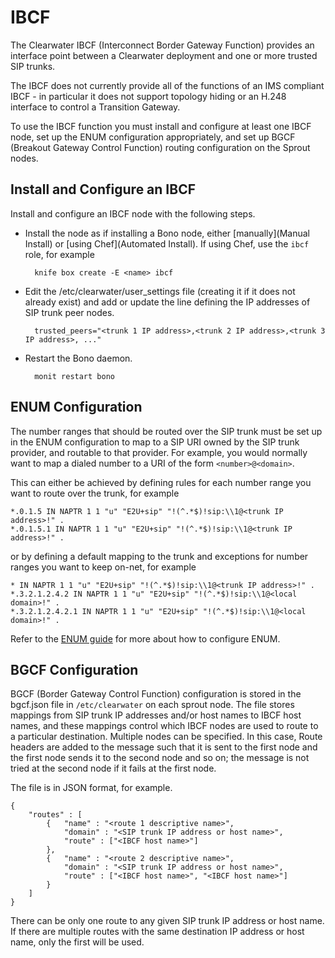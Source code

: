 # IBCF

The Clearwater IBCF (Interconnect Border Gateway Function) provides an interface point between a Clearwater deployment and one or more trusted SIP trunks.

The IBCF does not currently provide all of the functions of an IMS compliant IBCF - in particular it does not support topology hiding or an H.248 interface to control a Transition Gateway.

To use the IBCF function you must install and configure at least one IBCF node, set up the ENUM configuration appropriately, and set up BGCF (Breakout Gateway Control Function) routing configuration on the Sprout nodes.

## Install and Configure an IBCF

Install and configure an IBCF node with the following steps.

- Install the node as if installing a Bono node, either [manually](Manual Install) or [using Chef](Automated Install).  If using Chef, use the `ibcf` role, for example

        knife box create -E <name> ibcf

- Edit the /etc/clearwater/user_settings file (creating it if it does not already exist) and add or update the line defining the IP addresses of SIP trunk peer nodes.

        trusted_peers="<trunk 1 IP address>,<trunk 2 IP address>,<trunk 3 IP address>, ..."

- Restart the Bono daemon.

        monit restart bono

## ENUM Configuration

The number ranges that should be routed over the SIP trunk must be set up in the ENUM configuration to map to a SIP URI owned by the SIP trunk provider, and routable to that provider.  For example, you would normally want to map a dialed number to a URI of the form `<number>@<domain>`.

This can either be achieved by defining rules for each number range you want to route over the trunk, for example

    *.0.1.5 IN NAPTR 1 1 "u" "E2U+sip" "!(^.*$)!sip:\\1@<trunk IP address>!" .
    *.0.1.5.1 IN NAPTR 1 1 "u" "E2U+sip" "!(^.*$)!sip:\\1@<trunk IP address>!" .

or by defining a default mapping to the trunk and exceptions for number ranges you want to keep on-net, for example

    * IN NAPTR 1 1 "u" "E2U+sip" "!(^.*$)!sip:\\1@<trunk IP address>!" .
    *.3.2.1.2.4.2 IN NAPTR 1 1 "u" "E2U+sip" "!(^.*$)!sip:\\1@<local domain>!" .
    *.3.2.1.2.4.2.1 IN NAPTR 1 1 "u" "E2U+sip" "!(^.*$)!sip:\\1@<local domain>!" .

Refer to the [ENUM guide](ENUM) for more about how to configure ENUM.

## BGCF Configuration

BGCF (Border Gateway Control Function) configuration is stored in the bgcf.json file in `/etc/clearwater` on each sprout node.  The file stores mappings from SIP trunk IP addresses and/or host names to IBCF host names, and these mappings control which IBCF nodes are used to route to a particular destination. Multiple nodes can be specified.  In this case, Route headers are added to the message such that it is sent to the first node and the first node sends it to the second node and so on; the message is not tried at the second node if it fails at the first node.

The file is in JSON format, for example.

    {
        "routes" : [
            {   "name" : "<route 1 descriptive name>",
                "domain" : "<SIP trunk IP address or host name>",
                "route" : ["<IBCF host name>"]
            },
            {   "name" : "<route 2 descriptive name>",
                "domain" : "<SIP trunk IP address or host name>",
                "route" : ["<IBCF host name>", "<IBCF host name>"]
            }
        ]
    }

There can be only one route to any given SIP trunk IP address or host name.  If there are multiple routes with the same destination IP address or host name, only the first will be used.
